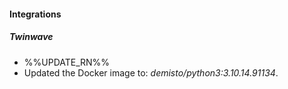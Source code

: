 
#### Integrations

##### Twinwave

- %%UPDATE_RN%%
- Updated the Docker image to: *demisto/python3:3.10.14.91134*.
